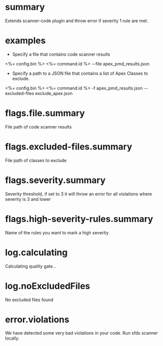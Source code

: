 # summary

Extends scanner-code plugin and throw error if severity 1 rule are met.

# examples

- Specify a file that contains code scanner results
 
 <%= config.bin %> <%= command.id %> --file apex_pmd_results.json

- Specify a path to a JSON file that contains a list of Apex Classes to exclude.

 <%= config.bin %> <%= command.id %> -f apex_pmd_results.json --excluded-files exclude_apex.json

# flags.file.summary

File path of code scanner results

# flags.excluded-files.summary

File path of classes to exclude

# flags.severity.summary

Severity threshold, if set to 3 it will throw an error for all violations where severity is 3 and lower

# flags.high-severity-rules.summary

Name of the rules you want to mark a high severity

# log.calculating

Calculating quality gate...

# log.noExcludedFiles

No excluded files found

# error.violations

We have detected some very bad violations in your code. Run sfdx scanner locally.
